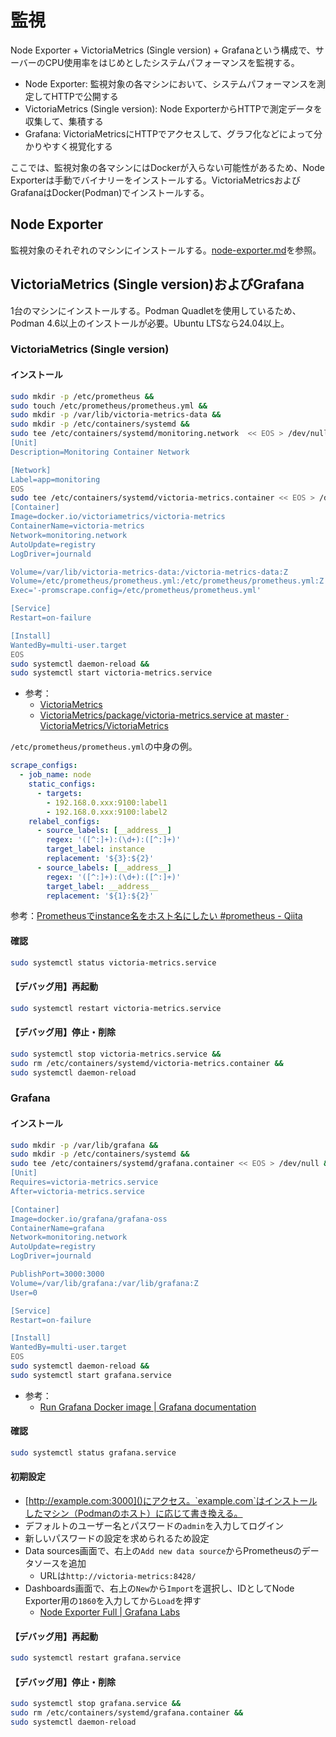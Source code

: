 # 監視
Node Exporter + VictoriaMetrics (Single version) + Grafanaという構成で、サーバーのCPU使用率をはじめとしたシステムパフォーマンスを監視する。

- Node Exporter: 監視対象の各マシンにおいて、システムパフォーマンスを測定してHTTPで公開する
- VictoriaMetrics (Single version): Node ExporterからHTTPで測定データを収集して、集積する
- Grafana: VictoriaMetricsにHTTPでアクセスして、グラフ化などによって分かりやすく視覚化する

ここでは、監視対象の各マシンにはDockerが入らない可能性があるため、Node Exporterは手動でバイナリーをインストールする。VictoriaMetricsおよびGrafanaはDocker(Podman)でインストールする。

## Node Exporter
監視対象のそれぞれのマシンにインストールする。[node-exporter.md](node-exporter.md)を参照。

## VictoriaMetrics (Single version)およびGrafana
1台のマシンにインストールする。Podman Quadletを使用しているため、Podman 4.6以上のインストールが必要。Ubuntu LTSなら24.04以上。

### VictoriaMetrics (Single version)
#### インストール
```bash
sudo mkdir -p /etc/prometheus &&
sudo touch /etc/prometheus/prometheus.yml &&
sudo mkdir -p /var/lib/victoria-metrics-data &&
sudo mkdir -p /etc/containers/systemd &&
sudo tee /etc/containers/systemd/monitoring.network  << EOS > /dev/null &&
[Unit]
Description=Monitoring Container Network

[Network]
Label=app=monitoring
EOS
sudo tee /etc/containers/systemd/victoria-metrics.container << EOS > /dev/null &&
[Container]
Image=docker.io/victoriametrics/victoria-metrics
ContainerName=victoria-metrics
Network=monitoring.network
AutoUpdate=registry
LogDriver=journald

Volume=/var/lib/victoria-metrics-data:/victoria-metrics-data:Z
Volume=/etc/prometheus/prometheus.yml:/etc/prometheus/prometheus.yml:Z
Exec='-promscrape.config=/etc/prometheus/prometheus.yml'

[Service]
Restart=on-failure

[Install]
WantedBy=multi-user.target
EOS
sudo systemctl daemon-reload &&
sudo systemctl start victoria-metrics.service
```
- 参考：
  - [VictoriaMetrics](https://docs.victoriametrics.com/)
  - [VictoriaMetrics/package/victoria-metrics.service at master · VictoriaMetrics/VictoriaMetrics](https://github.com/VictoriaMetrics/VictoriaMetrics/blob/master/package/victoria-metrics.service)

`/etc/prometheus/prometheus.yml`の中身の例。
```yaml
scrape_configs:
  - job_name: node
    static_configs:
      - targets:
        - 192.168.0.xxx:9100:label1
        - 192.168.0.xxx:9100:label2
    relabel_configs:
      - source_labels: [__address__]
        regex: '([^:]+):(\d+):([^:]+)'
        target_label: instance
        replacement: '${3}:${2}'
      - source_labels: [__address__]
        regex: '([^:]+):(\d+):([^:]+)'
        target_label: __address__
        replacement: '${1}:${2}'
```
参考：[Prometheusでinstance名をホスト名にしたい #prometheus - Qiita](https://qiita.com/fkshom/items/bafb2160e2c9ca8ded38)

#### 確認
```bash
sudo systemctl status victoria-metrics.service
```

#### 【デバッグ用】再起動
```bash
sudo systemctl restart victoria-metrics.service
```

#### 【デバッグ用】停止・削除
```bash
sudo systemctl stop victoria-metrics.service &&
sudo rm /etc/containers/systemd/victoria-metrics.container &&
sudo systemctl daemon-reload
```


### Grafana
#### インストール
```bash
sudo mkdir -p /var/lib/grafana &&
sudo mkdir -p /etc/containers/systemd &&
sudo tee /etc/containers/systemd/grafana.container << EOS > /dev/null &&
[Unit]
Requires=victoria-metrics.service
After=victoria-metrics.service

[Container]
Image=docker.io/grafana/grafana-oss
ContainerName=grafana
Network=monitoring.network
AutoUpdate=registry
LogDriver=journald

PublishPort=3000:3000
Volume=/var/lib/grafana:/var/lib/grafana:Z
User=0

[Service]
Restart=on-failure

[Install]
WantedBy=multi-user.target
EOS
sudo systemctl daemon-reload &&
sudo systemctl start grafana.service
```
- 参考：
  - [Run Grafana Docker image | Grafana documentation](https://grafana.com/docs/grafana/latest/setup-grafana/installation/docker/)

#### 確認
```bash
sudo systemctl status grafana.service
```

#### 初期設定
- [http://example.com:3000]()にアクセス。`example.com`はインストールしたマシン（Podmanのホスト）に応じて書き換える。
- デフォルトのユーザー名とパスワードの`admin`を入力してログイン
- 新しいパスワードの設定を求められるため設定
- Data sources画面で、右上の`Add new data source`からPrometheusのデータソースを追加
  - URLは`http://victoria-metrics:8428/`
- Dashboards画面で、右上の`New`から`Import`を選択し、IDとしてNode Exporter用の`1860`を入力してから`Load`を押す
  - [Node Exporter Full | Grafana Labs](https://grafana.com/ja/grafana/dashboards/1860-node-exporter-full/)

#### 【デバッグ用】再起動
```bash
sudo systemctl restart grafana.service
```

#### 【デバッグ用】停止・削除
```bash
sudo systemctl stop grafana.service &&
sudo rm /etc/containers/systemd/grafana.container &&
sudo systemctl daemon-reload
```
